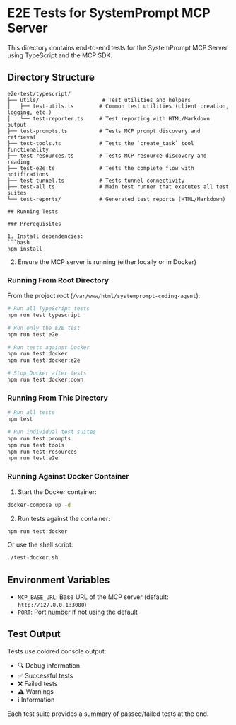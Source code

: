 # E2E Tests for SystemPrompt MCP Server

This directory contains end-to-end tests for the SystemPrompt MCP Server using TypeScript and the MCP SDK.

## Directory Structure

```
e2e-test/typescript/
├── utils/                    # Test utilities and helpers
│   ├── test-utils.ts        # Common test utilities (client creation, logging, etc.)
│   └── test-reporter.ts     # Test reporting with HTML/Markdown output
├── test-prompts.ts          # Tests MCP prompt discovery and retrieval
├── test-tools.ts            # Tests the `create_task` tool functionality
├── test-resources.ts        # Tests MCP resource discovery and reading
├── test-e2e.ts              # Tests the complete flow with notifications
├── test-tunnel.ts           # Tests tunnel connectivity
├── test-all.ts              # Main test runner that executes all test suites
└── test-reports/            # Generated test reports (HTML/Markdown)

## Running Tests

### Prerequisites

1. Install dependencies:
```bash
npm install
```

2. Ensure the MCP server is running (either locally or in Docker)

### Running From Root Directory

From the project root (`/var/www/html/systemprompt-coding-agent`):

```bash
# Run all TypeScript tests
npm run test:typescript

# Run only the E2E test
npm run test:e2e

# Run tests against Docker
npm run test:docker
npm run test:docker:e2e

# Stop Docker after tests
npm run test:docker:down
```

### Running From This Directory

```bash
# Run all tests
npm test

# Run individual test suites
npm run test:prompts
npm run test:tools
npm run test:resources
npm run test:e2e
```

### Running Against Docker Container

1. Start the Docker container:
```bash
docker-compose up -d
```

2. Run tests against the container:
```bash
npm run test:docker
```

Or use the shell script:
```bash
./test-docker.sh
```

## Environment Variables

- `MCP_BASE_URL`: Base URL of the MCP server (default: `http://127.0.0.1:3000`)
- `PORT`: Port number if not using the default

## Test Output

Tests use colored console output:
- 🔍 Debug information
- ✅ Successful tests
- ❌ Failed tests
- ⚠️ Warnings
- ℹ️ Information

Each test suite provides a summary of passed/failed tests at the end.